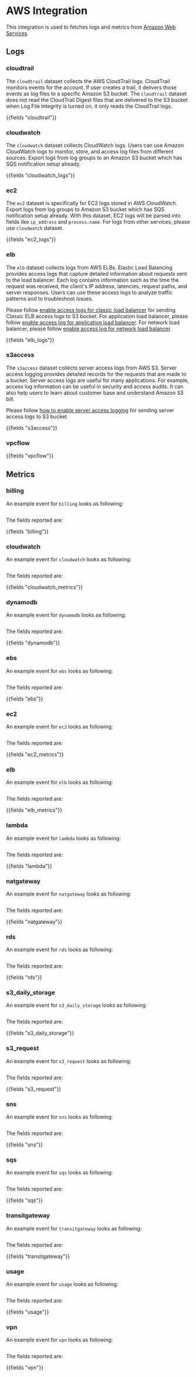 # AWS Integration

This integration is used to fetches logs and metrics from 
[Amazon Web Services](https://aws.amazon.com/).

## Logs

### cloudtrail

The `cloudtrail` dataset collects the AWS CloudTrail logs. CloudTrail monitors 
events for the account. If user creates a trail, it delivers those events as log
 files to a specific Amazon S3 bucket. The `cloudtrail` dataset does not read 
 the CloudTrail Digest files that are delivered to the S3 bucket when Log File 
 Integrity is turned on, it only reads the CloudTrail logs.

{{fields "cloudtrail"}}

### cloudwatch

The `cloudwatch` dataset collects CloudWatch logs. Users can use Amazon 
CloudWatch logs to monitor, store, and access log files from different sources. 
Export logs from log groups to an Amazon S3 bucket which has SQS notification 
setup already.

{{fields "cloudwatch_logs"}}

### ec2

The `ec2` dataset is specifically for EC2 logs stored in AWS CloudWatch. Export logs
from log groups to Amazon S3 bucket which has SQS notification setup already.
With this dataset, EC2 logs will be parsed into fields like  `ip_address`
and `process.name`. For logs from other services, please use `cloudwatch` dataset.

{{fields "ec2_logs"}}

### elb

The `elb` dataset collects logs from AWS ELBs. Elastic Load Balancing provides 
access logs that capture detailed information about requests sent to the load 
balancer. Each log contains information such as the time the request was 
received, the client's IP address, latencies, request paths, and server 
responses. Users can use these access logs to analyze traffic patterns and to 
troubleshoot issues.

Please follow [enable access logs for classic load balancer](https://docs.aws.amazon.com/elasticloadbalancing/latest/classic/enable-access-logs.html)
for sending Classic ELB access logs to S3 bucket.
For application load balancer, please follow [enable access log for application load balancer](https://docs.aws.amazon.com/elasticloadbalancing/latest/application/load-balancer-access-logs.html#enable-access-logging).
For network load balancer, please follow [enable access log for network load balancer](https://docs.aws.amazon.com/elasticloadbalancing/latest//network/load-balancer-access-logs.html).

{{fields "elb_logs"}}

### s3access

The `s3access` dataset collects server access logs from AWS S3. Server access 
logging provides detailed records for the requests that are made to a bucket. 
Server access logs are useful for many applications. For example, access log 
information can be useful in security and access audits. It can also help users
to learn about customer base and understand Amazon S3 bill.

Please follow [how to enable server access logging](https://docs.aws.amazon.com/AmazonS3/latest/dev/ServerLogs.html#server-access-logging-overview)
for sending server access logs to S3 bucket.

{{fields "s3access"}}

### vpcflow

{{fields "vpcflow"}}


## Metrics

### billing

An example event for `billing` looks as following:

```$json
```

The fields reported are:

{{fields "billing"}}

### cloudwatch

An example event for `cloudwatch` looks as following:

```$json
```

The fields reported are:

{{fields "cloudwatch_metrics"}}

### dynamodb

An example event for `dynamodb` looks as following:

```$json
```

The fields reported are:

{{fields "dynamodb"}}

### ebs

An example event for `ebs` looks as following:

```$json
```

The fields reported are:

{{fields "ebs"}}

### ec2

An example event for `ec2` looks as following:

```$json
```

The fields reported are:

{{fields "ec2_metrics"}}

### elb

An example event for `elb` looks as following:

```$json
```

The fields reported are:

{{fields "elb_metrics"}}

### lambda

An example event for `lambda` looks as following:

```$json
```

The fields reported are:

{{fields "lambda"}}

### natgateway

An example event for `natgateway` looks as following:

```$json
```

The fields reported are:

{{fields "natgateway"}}

### rds

An example event for `rds` looks as following:

```$json
```

The fields reported are:

{{fields "rds"}}

### s3_daily_storage

An example event for `s3_daily_storage` looks as following:

```$json
```

The fields reported are:

{{fields "s3_daily_storage"}}

### s3_request

An example event for `s3_request` looks as following:

```$json
```

The fields reported are:

{{fields "s3_request"}}

### sns

An example event for `sns` looks as following:

```$json
```

The fields reported are:

{{fields "sns"}}

### sqs

An example event for `sqs` looks as following:

```$json
```

The fields reported are:

{{fields "sqs"}}

### transitgateway

An example event for `transitgateway` looks as following:

```$json
```

The fields reported are:

{{fields "transitgateway"}}

### usage

An example event for `usage` looks as following:

```$json
```

The fields reported are:

{{fields "usage"}}

### vpn

An example event for `vpn` looks as following:

```$json
```

The fields reported are:

{{fields "vpn"}}
